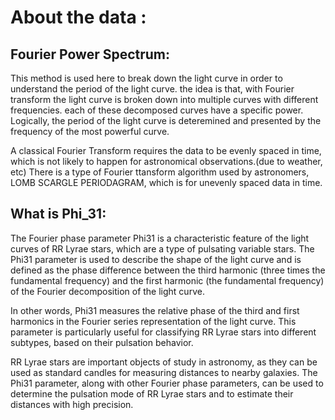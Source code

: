 # About the data : 

## Fourier Power Spectrum:
This method is used here to break down the light curve in order to understand the period of the light curve.
the idea is that, with Fourier transform the light curve is broken down into multiple curves with different frequencies. each of these decomposed curves have a specific power. Logically, the period of the light curve is deteremined and presented by the frequency of the most powerful curve.

A classical Fourier Transform requires the data to be evenly spaced in time, which is not likely to happen for astronomical observations.(due to weather, etc)
There is a type of Fourier ttansform algorithm used by astronomers, LOMB SCARGLE PERIODAGRAM, which is for unevenly spaced data in time.

## What is Phi_31:
The Fourier phase parameter Phi31 is a characteristic feature of the light curves of RR Lyrae stars, which are a type of pulsating variable stars. The Phi31 parameter is used to describe the shape of the light curve and is defined as the phase difference between the third harmonic (three times the fundamental frequency) and the first harmonic (the fundamental frequency) of the Fourier decomposition of the light curve.

In other words, Phi31 measures the relative phase of the third and first harmonics in the Fourier series representation of the light curve. This parameter is particularly useful for classifying RR Lyrae stars into different subtypes, based on their pulsation behavior.

RR Lyrae stars are important objects of study in astronomy, as they can be used as standard candles for measuring distances to nearby galaxies. The Phi31 parameter, along with other Fourier phase parameters, can be used to determine the pulsation mode of RR Lyrae stars and to estimate their distances with high precision.
